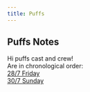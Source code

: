 ```yaml
---
title: Puffs
---
```


## Puffs Notes
Hi puffs cast and crew!  
Are in chronological order:  
<a href="https://shanmeis-notes.toomwn.xyz/puffs/28-7-friday.html">28/7 Friday</a>  
<a href="https://shanmeis-notes.toomwn.xyz/puffs/30-7-sunday.html">30/7 Sunday</a>
